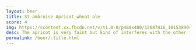 ```yaml
---
layout: beer
title: St-ambroise Apricot wheat ale
score: 4
img: https://scontent.xx.fbcdn.net/v/t1.0-0/p480x480/12687816_10153890413098745_7756341127358562624_n.jpg?oh=e08f4dcd4774dbf25789e6526083984f&oe=58DC6729
desc: The apricot is very faint but kind of interferes with the other flavours in an unpleasant way
permalink: /beer/:title.html
---
```

